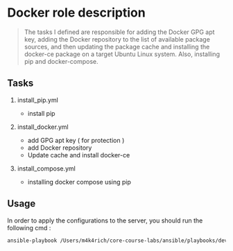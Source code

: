 # Docker role description
> The tasks I defined are responsible for adding the Docker GPG apt key, adding the Docker repository to the list of available package sources, and then updating the package cache and installing the docker-ce package on a target Ubuntu Linux system. Also, installing pip and docker-compose.

## Tasks

1. install_pip.yml
    - install pip 

2. install_docker.yml
    - add GPG apt key ( for protection )
    - add Docker repository
    - Update cache and install docker-ce

3. install_compose.yml
    - installing docker compose using pip

## Usage 

In order to apply the configurations to the server, you should run the following cmd : 

```sh
ansible-playbook /Users/m4k4rich/core-course-labs/ansible/playbooks/dev/main.yaml
```
